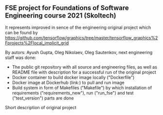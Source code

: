 ## FSE project for Foundations of Software Engineering course 2021 (Skoltech) 
It represents improved in sence of the engineering original project which can be found by 
https://github.com/tensorflow/graphics/tree/master/tensorflow_graphics%2Fprojects%2Flocal_implicit_grid

By autors: Ayush Gupta, Oleg Nikolaev, Oleg Sautenkov, 
next engineering staff was done:

- The public git repository with all source and engineering files, as well as 
README file with description for a successful run of the original project 
- Docker container to build docker image locally ("Dockerfile")
- Docker image at Dockerhub (link:) to pull and run image
- Build system in form of Makefiles ("Makefile") by which installation of 
requirements ("requirements_new"), run ("run_fse") and test ("test_version") parts are done


Short description of original project
